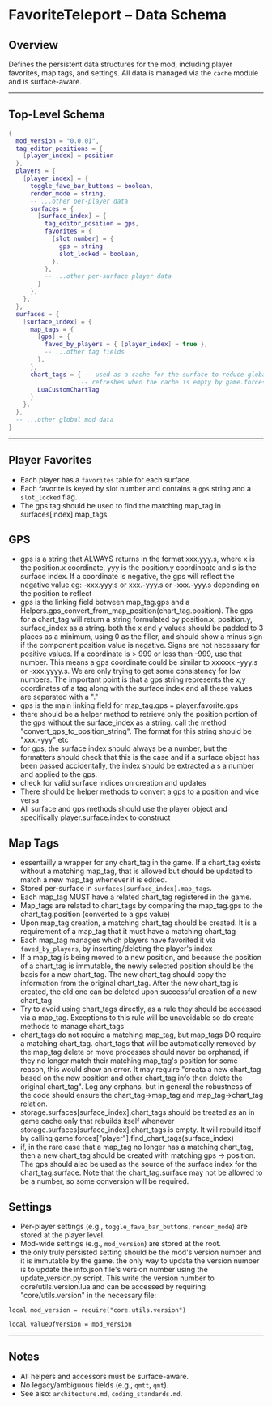 # FavoriteTeleport – Data Schema

## Overview
Defines the persistent data structures for the mod, including player favorites, map tags, and settings. All data is managed via the `cache` module and is surface-aware.

---

## Top-Level Schema

```lua
{
  mod_version = "0.0.01",
  tag_editor_positions = {
    [player_index] = position
  },
  players = {
    [player_index] = {
      toggle_fave_bar_buttons = boolean,
      render_mode = string,
      -- ...other per-player data
      surfaces = {
        [surface_index] = {
          tag_editor_position = gps,
          favorites = {
            [slot_number] = {
              gps = string
              slot_locked = boolean,
            },
          },
          -- ...other per-surface player data
        }
      },
    },
  },
  surfaces = {
    [surface_index] = {
      map_tags = {
        [gps] = {
          faved_by_players = { [player_index] = true },
          -- ...other tag fields
        },
      },
      chart_tags = { -- used as a cache for the surface to reduce global data calls
                    -- refreshes when the cache is empty by game.forces["player"].find_chart_tags(surface)
        LuaCustomChartTag
      }
    },
  },
  -- ...other global mod data
}
```

---

## Player Favorites
- Each player has a `favorites` table for each surface.
- Each favorite is keyed by slot number and contains a `gps` string and a `slot_locked` flag.
- The gps tag should be used to find the matching map_tag in surfaces[index].map_tags

## GPS
- gps is a string that ALWAYS returns in the format xxx.yyy.s, where x is the position.x coordinate, yyy is the position.y coordinbate and s is the surface index. If a coordinate is negative, the gps will reflect the negative value eg: -xxx.yyy.s or xxx.-yyy.s or -xxx.-yyy.s depending on the position to reflect
- gps is the linking field between map_tag.gps and a Helpers.gps_convert_from_map_position(chart_tag.position). The gps for a chart_tag will return a string formulated by position.x, position.y, surface_index as a string. both the x and y values should 
be padded to 3 places as a minimum, using 0 as the filler, and should show a minus sign if the component position value is negative. Signs are not necessary for positive values. If a coordinate is > 999 or less than -999, use that number. This means a gps coordinate could be similar to xxxxxx.-yyy.s or -xxx.yyyy.s. We are only trying to get some consistency for low numbers. The important point is that a gps string represents the x,y coordinates of a tag along with the surface index and all these values are separated with a "."
- gps is the main linking field for map_tag.gps = player.favorite.gps
- there should be a helper method to retrieve only the position portion of the gps without the surface_index as a string. call the method "convert_gps_to_position_string". The format for this string should be "xxx.-yyy" etc
- for gps, the surface index should always be a number, but the formatters should check that this is the case and if a surface object has been passed accidentally, the index should be extracted a s a number and applied to the gps. 
- check for valid surface indices on creation and updates
- There should be helper methods to convert a gps to a position and vice versa
- All surface and gps methods should use the player object and specifically player.surface.index to construct

## Map Tags
- essentailly a wrapper for any chart_tag in the game. If a chart_tag exists without a matching map_tag, that is allowed but should be updated to match a new map_tag whenever it is edited. 
- Stored per-surface in `surfaces[surface_index].map_tags`.
- Each map_tag MUST have a related chart_tag registered in the game.
- Map_tags are related to chart_tags by comparing the map_tag.gps to the chart_tag.position (converted to a gps value)
- Upon map_tag creation, a matching chart_tag should be created. It is a requirement of a map_tag that it must have a matching chart_tag
- Each map_tag manages which players have favorited it via `faved_by_players`, by inserting/deleting the player's index
- If a map_tag is being moved to a new position, and because the position of a chart_tag is immutable, the newly selected position should be the basis for a new chart_tag. The new chart_tag should copy the information from the original chart_tag. After the new chart_tag is created, the old one can be deleted upon successful creation of a new chart_tag
- Try to avoid using chart_tags directly, as a rule they should be accessed via a map_tag. Exceptions to this rule will be unavoidable so do create methods to manage chart_tags
- chart_tags do not require a matching map_tag, but map_tags DO require a matching chart_tag. chart_tags that will be automatically removed by the map_tag delete or move processes should never be orphaned, if they no longer match their matching map_tag's position for some reason, this would show an error. It may require "creata a new chart_tag based on the new position and other chart_tag info then delete the original chart_tag". Log any orphans, but in general the robustness of the code should ensure the chart_tag->map_tag and map_tag->chart_tag relation. 
- storage.surfaces[surface_index].chart_tags should be treated as an in game cache only that rebuilds itself whenever storage.surfaces[surface_index].chart_tags is empty. It will rebuild itself by calling game.forces["player"].find_chart_tags(surface_index)
- if, in the rare case that a map_tag no longer has a matching chart_tag, then a new chart_tag should be created with matching gps -> position. The gps should also be used as the source of the surface index for the chart_tag.surface. Note that the chart_tag.surface may not be allowed to be a number, so some conversion will be required.

## Settings
- Per-player settings (e.g., `toggle_fave_bar_buttons`, `render_mode`) are stored at the player level.
- Mod-wide settings (e.g., `mod_version`) are stored at the root.
- the only truly persisted setting should be the mod's version number and it is immutable by the game. the only way to update the version number is to update the info.json file's version number using the update_version.py script. This write the version number to core/utils.version.lua and can be accessed by requiring "core/utils.version" in the necessary file:
```
local mod_version = require("core.utils.version")

local valueOfVersion = mod_version

```

---

## Notes
- All helpers and accessors must be surface-aware.
- No legacy/ambiguous fields (e.g., `qmtt`, `qmt`).
- See also: `architecture.md`, `coding_standards.md`.
